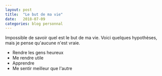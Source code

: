 ```yaml
---
layout: post
title:  "Le but de ma vie"
date:   2018-07-09
categories: blog personnal
---
```

Impossible de savoir quel est le but de ma vie. Voici quelques hypothèses, mais
je pense qu'aucune n'est vraie.


* Rendre les gens heureux
* Me rendre utile
* Apprendre
* Me sentir meilleur que l'autre
